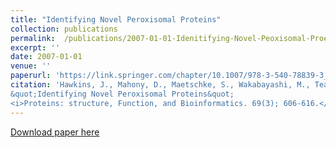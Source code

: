 ```yaml
---
title: "Identifying Novel Peroxisomal Proteins"
collection: publications
permalink:  /publications/2007-01-01-Idenitifying-Novel-Peoxisomal-Proeins 
excerpt: ''
date: 2007-01-01
venue: ''
paperurl: 'https://link.springer.com/chapter/10.1007/978-3-540-78839-3_10'
citation: 'Hawkins, J., Mahony, D., Maetschke, S., Wakabayashi, M., Teasdale, R. and Boden, M., (2007).
&quot;Identifying Novel Peroxisomal Proteins&quot; 
<i>Proteins: structure, Function, and Bioinformatics. 69(3); 606-616.</i>.'
---
```


[Download paper here](https://link.springer.com/chapter/10.1007/978-3-540-78839-3_10)

